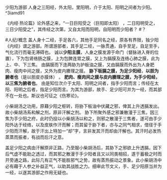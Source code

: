 少阳为游部
人身之三阳经，外太阳，里阳明，介于太阳、阳明之间者为少阳。 ^3iamd91

《内经·热论篇》论外感之来，“一日巨阳受之（巨阳即太阳） ，二日阳明受之，三日少阳受之”，其传经之次第，又自太阳而阳明，自阳明而少阳者？ #？ 

#人纪/概念 
盖人身十二经，手足各六，其他手足同名之经，原各有界限，独少阳《内经》谓之游部。所谓游部者，其手足二经，一脉贯通，自手至足，自足至手，气化流行而毫无滞碍也。
诚以**少阳主膜**，人身之膜发源于命门（督脉进入脊的位置），下为包肾络肠之膜，上为包脾连胃之膜，又上为膈膜及连络心肺之膜，此为上、中、下三焦。
由膈膜而下连两胁为护板油之膜，又由膈膜而外出为人身肥肉、瘦肉中间之膜，又外为皮内腠理之膜。
**胁下板膈之膜，为足少阳经**，**以胆为腑者也**（是以胆皮亦膜体） 。
**肥肉、瘦肉间之膜与皮内腠理之膜，为手少阳经，以三焦为腑者也**。
由是知位次介于太阳、阳明之间者，指手少阳而言；传经在太阳、阳明之后者，指足少阳而言。为其为游部，故手、足少阳可并为一经，而其部不在一处也。斯议也可征之《伤寒论》。


小柴胡汤之功用，原藉少阳之枢转，将胁下板油中伏藏之邪，俾其上升透膈发出。故小柴胡汤系和解之剂，原非汗解之剂。
胁下所聚外感之邪兼散漫于三焦，因三焦为手少阳之府，此时仍投以小柴胡汤以和之，则邪之散漫于三焦者，遂可由手少阳外达于经络，以及皮肤作汗而解；而其留于胁下者，亦与之同气相求，借径于手少阳而汗解，故于汗出上特加一“却”字，言非发其汗而却由汗解也。其汗时必发热蒸蒸而振者，有战而后汗之意。

盖足少阳之病由汗解原非正路，乃至服小柴胡汤后，其胁下之邪欲上升透膈，因下后气虚不能助之透过，而其邪之散漫于手少阳者且又以同类相招，遂于蓄极之时而开旁通之路，此际几有正气不能胜邪气之势，故有蒸热振动之景象。此小柴胡汤中必有藉于人参之补益正气，以助其战胜之力。细审此节文义，手、足少阳原当并为一经，以遂其游部之作用无疑也。